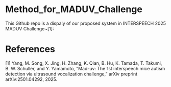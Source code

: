 # Method_for_MADUV_Challenge

This Github repo is a dispaly of our proposed system in INTERSPEECH 2025 MADUV Challenge~[1]:

# References
[1] Yang, M. Song, X. Jing, H. Zhang, K. Qian, B. Hu, K. Tamada, T. Takumi, B. W. Schuller, and Y. Yamamoto, “Mad-uv: The 1st interspeech mice autism detection via ultrasound vocalization challenge,” arXiv preprint arXiv:2501.04292, 2025.
